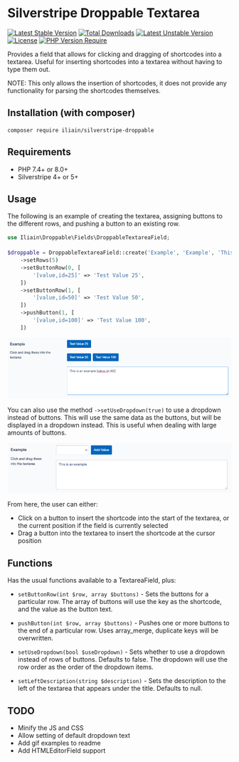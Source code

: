 # Silverstripe Droppable Textarea

[![Latest Stable Version](https://poser.pugx.org/iliain/silverstripe-droppable/v)](https://packagist.org/packages/iliain/silverstripe-droppable) [![Total Downloads](https://poser.pugx.org/iliain/silverstripe-droppable/downloads)](https://packagist.org/packages/iliain/silverstripe-droppable) [![Latest Unstable Version](https://poser.pugx.org/iliain/silverstripe-droppable/v/unstable)](https://packagist.org/packages/iliain/silverstripe-droppable) [![License](https://poser.pugx.org/iliain/silverstripe-droppable/license)](https://packagist.org/packages/iliain/silverstripe-droppable) [![PHP Version Require](https://poser.pugx.org/iliain/silverstripe-droppable/require/php)](https://packagist.org/packages/iliain/silverstripe-droppable)

Provides a field that allows for clicking and dragging of shortcodes into a textarea. Useful for inserting shortcodes into a textarea without having to type them out.

NOTE: This only allows the insertion of shortcodes, it does not provide any functionality for parsing the shortcodes themselves.

## Installation (with composer)

	composer require iliain/silverstripe-droppable

## Requirements

* PHP 7.4+ or 8.0+
* Silverstripe 4+ or 5+

## Usage

The following is an example of creating the textarea, assigning buttons to the different rows, and pushing a button to an existing row. 

```PHP
use Iliain\Droppable\Fields\DroppableTextareaField;

$droppable = DroppableTextareaField::create('Example', 'Example', 'This is an example')
    ->setRows(5)
    ->setButtonRow(0, [
        '[value,id=25]' => 'Test Value 25',
    ])
    ->setButtonRow(1, [
        '[value,id=50]' => 'Test Value 50',
    ])
    ->pushButton(1, [
        '[value,id=100]' => 'Test Value 100',
    ])
```

![Visual example of the above code](client/images/readme-example.png)

You can also use the method `->setUseDropdown(true)` to use a dropdown instead of buttons. This will use the same data as the buttons, but will be displayed in a dropdown instead. This is useful when dealing with large amounts of buttons.

![Visual example of using the dropdown](client/images/readme-example-2.png)

From here, the user can either:
 * Click on a button to insert the shortcode into the start of the textarea, or the current position if the field is currently selected
 * Drag a button into the textarea to insert the shortcode at the cursor position

## Functions

Has the usual functions available to a TextareaField, plus:

* `setButtonRow(int $row, array $buttons)` - Sets the buttons for a particular row. The array of buttons will use the key as the shortcode, and the value as the button text.

* `pushButton(int $row, array $buttons)` - Pushes one or more buttons to the end of a particular row. Uses array_merge, duplicate keys will be overwritten.

* `setUseDropdown(bool $useDropdown)` - Sets whether to use a dropdown instead of rows of buttons. Defaults to false. The dropdown will use the row order as the order of the dropdown items.

* `setLeftDescription(string $description)` - Sets the description to the left of the textarea that appears under the title. Defaults to null.

## TODO

* Minify the JS and CSS
* Allow setting of default dropdown text
* Add gif examples to readme
* Add HTMLEditorField support
